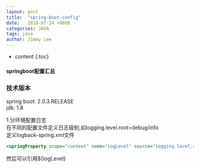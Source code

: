 ```yaml
---
layout: post
title:  "spring-boot-config"
date:   2018-07-24 +0800
categories: JAVA
tags: java
author: Jimmy Lee
---
```


* content
{:toc}


#### springboot配置汇总  


### 技术版本
spring boot: 2.0.3.RELEASE    
jdk: 1.8   


1.分环境配置日志   
在不同的配置文件定义日志级别,如logging.level.root=debug/info   
定义logback-spring.xml文件   
```xml
<springProperty scope="context" name="logLevel" source="logging.level.root"/>
```   
然后可以引用${logLevel}     
